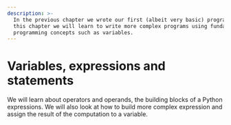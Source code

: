```yaml
---
description: >-
  In the previous chapter we wrote our first (albeit very basic) program. In
  this chapter we will learn to write more complex programs using fundamental
  programming concepts such as variables.
---
```


# Variables, expressions and statements

We will learn about operators and operands, the building blocks of a Python expressions. We will also look at how to build more complex expression and assign the result of the computation to a variable.
